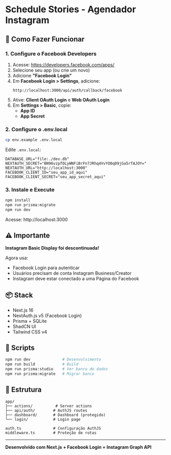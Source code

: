 # Schedule Stories - Agendador Instagram

## 🚀 Como Fazer Funcionar

### 1. Configure o Facebook Developers

1. Acesse: https://developers.facebook.com/apps/
2. Selecione seu app (ou crie um novo)
3. Adicione **"Facebook Login"**
4. Em **Facebook Login > Settings**, adicione:
   ```
   http://localhost:3000/api/auth/callback/facebook
   ```
5. Ative: **Client OAuth Login** e **Web OAuth Login**
6. Em **Settings > Basic**, copie:
   - **App ID**
   - **App Secret**

### 2. Configure o .env.local

```bash
cp env.example .env.local
```

Edite `.env.local`:

```env
DATABASE_URL="file:./dev.db"
NEXTAUTH_SECRET="BN96vzpfOLyWNFiBrFn7JRhq4VvYO0q09jGa5rTAJOY="
NEXTAUTH_URL="http://localhost:3000"
FACEBOOK_CLIENT_ID="seu_app_id_aqui"
FACEBOOK_CLIENT_SECRET="seu_app_secret_aqui"
```

### 3. Instale e Execute

```bash
npm install
npm run prisma:migrate
npm run dev
```

Acesse: http://localhost:3000

## ⚠️ Importante

**Instagram Basic Display foi descontinuada!**

Agora usa:

- Facebook Login para autenticar
- Usuários precisam de conta Instagram Business/Creator
- Instagram deve estar conectado a uma Página do Facebook

## 📦 Stack

- Next.js 16
- NextAuth.js v5 (Facebook Login)
- Prisma + SQLite
- ShadCN UI
- Tailwind CSS v4

## 🔧 Scripts

```bash
npm run dev              # Desenvolvimento
npm run build            # Build
npm run prisma:studio    # Ver banco de dados
npm run prisma:migrate   # Migrar banco
```

## 📝 Estrutura

```
app/
├── actions/          # Server actions
├── api/auth/        # AuthJS routes
├── dashboard/       # Dashboard (protegido)
└── login/           # Login page

auth.ts              # Configuração AuthJS
middleware.ts        # Proteção de rotas
```

---

**Desenvolvido com Next.js + Facebook Login + Instagram Graph API**
